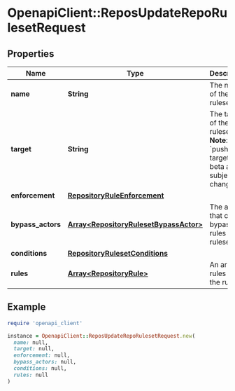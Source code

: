# OpenapiClient::ReposUpdateRepoRulesetRequest

## Properties

| Name | Type | Description | Notes |
| ---- | ---- | ----------- | ----- |
| **name** | **String** | The name of the ruleset. | [optional] |
| **target** | **String** | The target of the ruleset  **Note**: The &#x60;push&#x60; target is in beta and is subject to change. | [optional] |
| **enforcement** | [**RepositoryRuleEnforcement**](RepositoryRuleEnforcement.md) |  | [optional] |
| **bypass_actors** | [**Array&lt;RepositoryRulesetBypassActor&gt;**](RepositoryRulesetBypassActor.md) | The actors that can bypass the rules in this ruleset | [optional] |
| **conditions** | [**RepositoryRulesetConditions**](RepositoryRulesetConditions.md) |  | [optional] |
| **rules** | [**Array&lt;RepositoryRule&gt;**](RepositoryRule.md) | An array of rules within the ruleset. | [optional] |

## Example

```ruby
require 'openapi_client'

instance = OpenapiClient::ReposUpdateRepoRulesetRequest.new(
  name: null,
  target: null,
  enforcement: null,
  bypass_actors: null,
  conditions: null,
  rules: null
)
```

